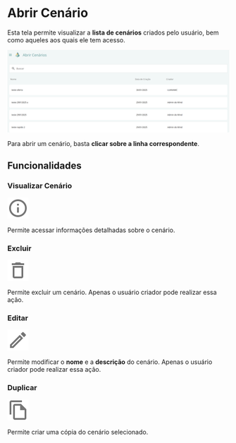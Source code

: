 # Abrir Cenário

Esta tela permite visualizar a **lista de cenários** criados pelo usuário, bem como aqueles aos quais ele tem acesso.  

![alt text](imagens/abrir_cenario.png)

Para abrir um cenário, basta **clicar sobre a linha correspondente**.  

## Funcionalidades

### Visualizar Cenário
![alt text](icons/informacao.svg)

Permite acessar informações detalhadas sobre o cenário.  

### Excluir
![alt text](icons/excluir.svg)

Permite excluir um cenário. Apenas o usuário criador pode realizar essa ação.  

### Editar
![alt text](icons/editar.svg)

Permite modificar o **nome** e a **descrição** do cenário. Apenas o usuário criador pode realizar essa ação.  

### Duplicar
![alt text](icons/duplicar.svg)

Permite criar uma cópia do cenário selecionado.  


